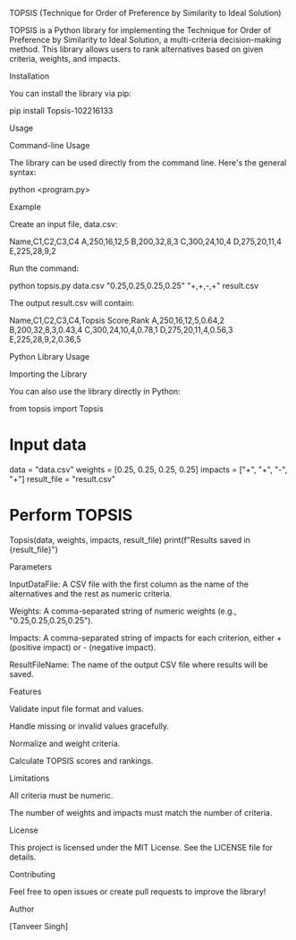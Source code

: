 TOPSIS (Technique for Order of Preference by Similarity to Ideal Solution)

TOPSIS is a Python library for implementing the Technique for Order of Preference by Similarity to Ideal Solution, a multi-criteria decision-making method. This library allows users to rank alternatives based on given criteria, weights, and impacts.

Installation

You can install the library via pip:

pip install Topsis-102216133

Usage

Command-line Usage

The library can be used directly from the command line. Here's the general syntax:

python <program.py> <InputDataFile> <Weights> <Impacts> <ResultFileName>

Example

Create an input file, data.csv:

Name,C1,C2,C3,C4
A,250,16,12,5
B,200,32,8,3
C,300,24,10,4
D,275,20,11,4
E,225,28,9,2

Run the command:

python topsis.py data.csv "0.25,0.25,0.25,0.25" "+,+,-,+" result.csv

The output result.csv will contain:

Name,C1,C2,C3,C4,Topsis Score,Rank
A,250,16,12,5,0.64,2
B,200,32,8,3,0.43,4
C,300,24,10,4,0.78,1
D,275,20,11,4,0.56,3
E,225,28,9,2,0.36,5

Python Library Usage

Importing the Library

You can also use the library directly in Python:

from topsis import Topsis

# Input data
data = "data.csv"
weights = [0.25, 0.25, 0.25, 0.25]
impacts = ["+", "+", "-", "+"]
result_file = "result.csv"

# Perform TOPSIS
Topsis(data, weights, impacts, result_file)
print(f"Results saved in {result_file}")

Parameters

InputDataFile: A CSV file with the first column as the name of the alternatives and the rest as numeric criteria.

Weights: A comma-separated string of numeric weights (e.g., "0.25,0.25,0.25,0.25").

Impacts: A comma-separated string of impacts for each criterion, either + (positive impact) or - (negative impact).

ResultFileName: The name of the output CSV file where results will be saved.

Features

Validate input file format and values.

Handle missing or invalid values gracefully.

Normalize and weight criteria.

Calculate TOPSIS scores and rankings.

Limitations

All criteria must be numeric.

The number of weights and impacts must match the number of criteria.

License

This project is licensed under the MIT License. See the LICENSE file for details.

Contributing

Feel free to open issues or create pull requests to improve the library!

Author

[Tanveer Singh]

